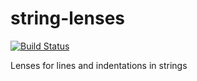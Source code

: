 # string-lenses

[![Build Status](https://travis-ci.org/literate-unitb/transformer-lenses.svg?branch=master)](https://travis-ci.org/literate-unitb/string-lenses)

Lenses for lines and indentations in strings
